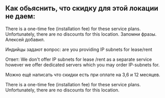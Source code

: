 ## Как обьяснить, что скидку для этой локации не даем:

There is a one-time fee (installation fee) for these service plans. Unfortunately, there are no discounts for this location. Запомни фразы. Алексей добавил.

Индийцы задают вопрос: are you providing IP subnets for lease/rent

Ответ: We don't offer IP subnets for lease /rent as a separate service however we offer dedicated servers which you may order IP-subnets for.

Можно ещё написать что скидки есть при оплате на 3,6 и 12 месяцев.

There is a one-time fee (installation fee) for these service plans. Unfortunately, there are no discounts for this location.